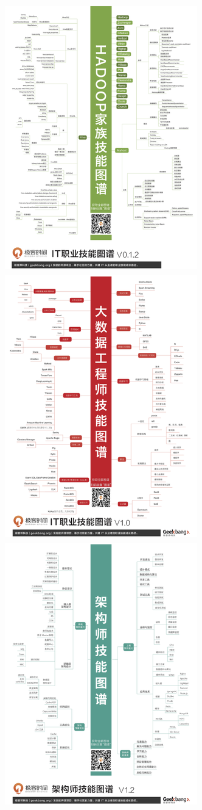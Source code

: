 

![](README.assets/Hadoop家族技能图谱.jpg)

![](README.assets/大数据工程师篇.jpg)

![](README.assets/架构师技能图谱.jpg)